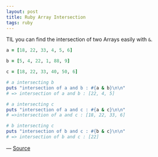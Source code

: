 ```yaml
---
layout: post
title: Ruby Array Intersection
tags: ruby
---
```


TIL you can find the intersection of two Arrays easily with `&`.

```rb
a = [18, 22, 33, 4, 5, 6]

b = [5, 4, 22, 1, 88, 9]

c = [18, 22, 33, 40, 50, 6]

# a intersecting b
puts "intersection of a and b : #{a & b}\n\n"
# => intersection of a and b : [22, 4, 5]

# a intersecting c
puts "intersection of a and c : #{a & c}\n\n"
# =>intersection of a and c : [18, 22, 33, 6]

# b intersecting c
puts "intersection of b and c : #{b & c}\n\n"
# => intersection of b and c : [22]
```

— [Source](https://www.geeksforgeeks.org/ruby-array-intersection-operation/#)
